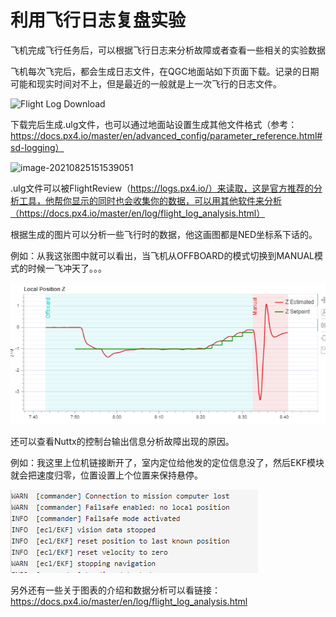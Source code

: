 # 利用飞行日志复盘实验

飞机完成飞行任务后，可以根据飞行日志来分析故障或者查看一些相关的实验数据



飞机每次飞完后，都会生成日志文件，在QGC地面站如下页面下载。记录的日期可能和现实时间对不上，但是最近的一般就是上一次飞行的日志文件。

![Flight Log Download](https://docs.px4.io/master/assets/img/log_download.68d62ffd.jpg)



下载完后生成.ulg文件，也可以通过地面站设置生成其他文件格式（参考：https://docs.px4.io/master/en/advanced_config/parameter_reference.html#sd-logging）

![image-20210825151539051](C:\Users\zzzzzjh\AppData\Roaming\Typora\typora-user-images\image-20210825151539051.png)



.ulg文件可以被FlightReview（https://logs.px4.io/）来读取，这是官方推荐的分析工具，他帮你显示的同时也会收集你的数据，可以用其他软件来分析（https://docs.px4.io/master/en/log/flight_log_analysis.html）



根据生成的图片可以分析一些飞行时的数据，他这画图都是NED坐标系下话的。



例如：从我这张图中就可以看出，当飞机从OFFBOARD的模式切换到MANUAL模式的时候一飞冲天了。。。



![image-20210825152744175](images\image-20210825152744175.png)





还可以查看Nuttx的控制台输出信息分析故障出现的原因。

例如：我这里上位机链接断开了，室内定位给他发的定位信息没了，然后EKF模块就会把速度归零，位置设置上个位置来保持悬停。

![image-20210825153121443](images\image-20210825153121443.png)

另外还有一些关于图表的介绍和数据分析可以看链接：https://docs.px4.io/master/en/log/flight_log_analysis.html

